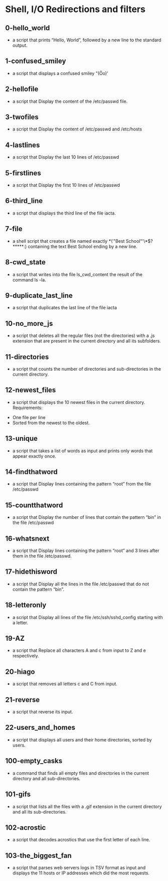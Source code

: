 # Shell, I/O Redirections and filters
## 0-hello_world
- a script that prints “Hello, World”, followed by a new line to the standard output.
## 1-confused_smiley
- a script that displays a confused smiley "(Ôo)'
## 2-hellofile
- a script that Display the content of the /etc/passwd file.
## 3-twofiles
- a script that Display the content of /etc/passwd and /etc/hosts
## 4-lastlines
- a script that Display the last 10 lines of /etc/passwd
## 5-firstlines
- a script that Display the first 10 lines of /etc/passwd
## 6-third_line
- a script that displays the third line of the file iacta.
## 7-file
- a shell script that creates a file named exactly \*\\'"Best School"\'\\*$\?\*\*\*\*\*:) containing the text Best School ending by a new line.
## 8-cwd_state
- a script that writes into the file ls_cwd_content the result of the command ls -la.
## 9-duplicate_last_line
- a script that duplicates the last line of the file iacta
## 10-no_more_js
- a script that deletes all the regular files (not the directories) with a .js extension that are present in the current directory and all its subfolders.
## 11-directories
- a script that counts the number of directories and sub-directories in the current directory.
## 12-newest_files
-  a script that displays the 10 newest files in the current directory. Requirements:
 * One file per line
 * Sorted from the newest to the oldest.
## 13-unique
- a script that takes a list of words as input and prints only words that appear exactly once.
## 14-findthatword
- a script that Display lines containing the pattern “root” from the file /etc/passwd
## 15-countthatword
- a script that Display the number of lines that contain the pattern “bin” in the file /etc/passwd
## 16-whatsnext
- a script that Display lines containing the pattern “root” and 3 lines after them in the file /etc/passwd.
## 17-hidethisword
- a script that Display all the lines in the file /etc/passwd that do not contain the pattern “bin”.
## 18-letteronly
- a script that Display all lines of the file /etc/ssh/sshd_config starting with a letter.
## 19-AZ
- a script that Replace all characters A and c from input to Z and e respectively.
## 20-hiago
- a script that removes all letters c and C from input.
## 21-reverse
- a script that reverse its input.
## 22-users_and_homes
- a script that displays all users and their home directories, sorted by users.
## 100-empty_casks
- a command that finds all empty files and directories in the current directory and all sub-directories.
## 101-gifs
- a script that lists all the files with a .gif extension in the current directory and all its sub-directories.
## 102-acrostic
- a script that decodes acrostics that use the first letter of each line.
## 103-the_biggest_fan
-  a script that parses web servers logs in TSV format as input and displays the 11 hosts or IP addresses which did the most requests.
